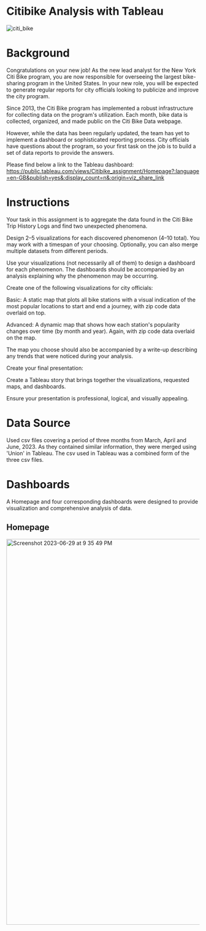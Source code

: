 # Citibike Analysis with Tableau 

![citi_bike](https://github.com/svafaeva93/Tableau_/assets/124627601/df2a3f50-5287-4276-aece-6c1d7740462b)

# Background

Congratulations on your new job! As the new lead analyst for the New York Citi Bike program, you are now responsible for overseeing the largest bike-sharing program in the United States. In your new role, you will be expected to generate regular reports for city officials looking to publicize and improve the city program.

Since 2013, the Citi Bike program has implemented a robust infrastructure for collecting data on the program's utilization. Each month, bike data is collected, organized, and made public on the Citi Bike Data webpage.

However, while the data has been regularly updated, the team has yet to implement a dashboard or sophisticated reporting process. City officials have questions about the program, so your first task on the job is to build a set of data reports to provide the answers.

Please find below a link to the Tableau dashboard: 
https://public.tableau.com/views/Citibike_assignment/Homepage?:language=en-GB&publish=yes&:display_count=n&:origin=viz_share_link

# Instructions

Your task in this assignment is to aggregate the data found in the Citi Bike Trip History Logs and find two unexpected phenomena.

Design 2–5 visualizations for each discovered phenomenon (4–10 total). You may work with a timespan of your choosing. Optionally, you can also merge multiple datasets from different periods.

Use your visualizations (not necessarily all of them) to design a dashboard for each phenomenon. The dashboards should be accompanied by an analysis explaining why the phenomenon may be occurring.

Create one of the following visualizations for city officials:

Basic: A static map that plots all bike stations with a visual indication of the most popular locations to start and end a journey, with zip code data overlaid on top.

Advanced: A dynamic map that shows how each station's popularity changes over time (by month and year). Again, with zip code data overlaid on the map.

The map you choose should also be accompanied by a write-up describing any trends that were noticed during your analysis.

Create your final presentation:

Create a Tableau story that brings together the visualizations, requested maps, and dashboards.

Ensure your presentation is professional, logical, and visually appealing.

# Data Source 

Used csv files covering a period of three months from March, April and June, 2023. As they contained similar information, they were merged using 'Union' in Tableau. The csv used in Tableau was a combined form of the three csv files. 

# Dashboards

A Homepage and four corresponding dashboards were designed to provide visualization and comprehensive analysis of data. 

## Homepage 

<img width="1005" alt="Screenshot 2023-06-29 at 9 35 49 PM" src="https://github.com/svafaeva93/Tableau_/assets/124627601/a7df1419-8966-4c8d-8b66-c86f3e0c2f42">










